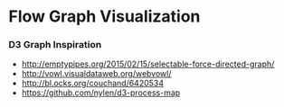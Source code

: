 # Flow Graph Visualization

### D3 Graph Inspiration

* http://emptypipes.org/2015/02/15/selectable-force-directed-graph/
* http://vowl.visualdataweb.org/webvowl/
* http://bl.ocks.org/couchand/6420534
* https://github.com/nylen/d3-process-map
